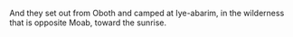 And they set out from Oboth and camped at Iye-abarim, in the wilderness that is opposite Moab, toward the sunrise.
